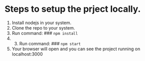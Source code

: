 # Steps to setup the prject locally.

1. Install nodejs in your system.
2. Clone the repo to your system.
3. Run command: ### `npm install`
4. 3. Run command: ### `npm start`
5. Your browser will open and you can see the project running on localhost:3000

